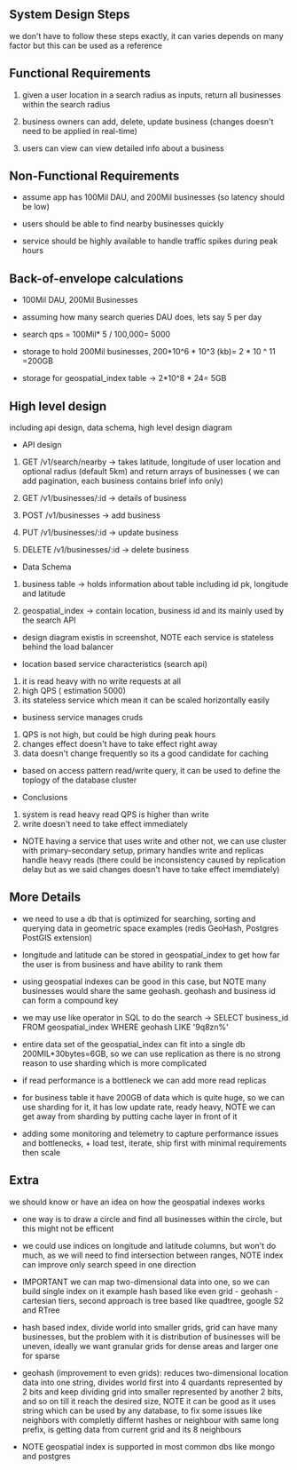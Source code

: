 ## System Design Steps

we don't have to follow these steps exactly, it can varies depends on many factor but this can be used as a reference

## Functional Requirements

1. given a user location in a search radius as inputs, return all businesses within the search radius

2. business owners can add, delete, update business (changes doesn't need to be applied in real-time)

3. users can view can view detailed info about a business

## Non-Functional Requirements

- assume app has 100Mil DAU, and 200Mil businesses (so latency should be low)

- users should be able to find nearby businesses quickly

- service should be highly available to handle traffic spikes during peak hours

## Back-of-envelope calculations

- 100Mil DAU, 200Mil Businesses

- assuming how many search queries DAU does, lets say 5 per day

- search qps = 100Mil\* 5 / 100,000= 5000

- storage to hold 200Mil businesses, 200*10^6 * 10^3 (kb)= 2 \* 10 ^ 11 =200GB

- storage for geospatial_index table -> 2*10^8 * 24= 5GB

## High level design

including api design, data schema, high level design diagram

- API design

1. GET /v1/search/nearby -> takes latitude, longitude of user location and optional radius (default 5km) and return arrays of businesses ( we can add pagination, each business contains brief info only)

2. GET /v1/businesses/:id -> details of business

3. POST /v1/businesses -> add business

4. PUT /v1/businesses/:id -> update business

5. DELETE /v1/businesses/:id -> delete business

- Data Schema

1. business table -> holds information about table including id pk, longitude and latitude

2. geospatial_index -> contain location, business id and its mainly used by the search API

- design diagram existis in screenshot, NOTE each service is stateless behind the load balancer

- location based service characteristics (search api)

1.  it is read heavy with no write requests at all
2.  high QPS ( estimation 5000)
3.  its stateless service which mean it can be scaled horizontally easily

- business service manages cruds

1. QPS is not high, but could be high during peak hours
2. changes effect doesn't have to take effect right away
3. data doesn't change frequently so its a good candidate for caching

- based on access pattern read/write query, it can be used to define the toplogy of the database cluster

- Conclusions

1. system is read heavy read QPS is higher than write
2. write doesn't need to take effect immediately

- NOTE having a service that uses write and other not, we can use cluster with primary-secondary setup, primary handles write and replicas handle heavy reads (there could be inconsistency caused by replication delay but as we said changes doesn't have to take effect imemdiately)

## More Details

- we need to use a db that is optimized for searching, sorting and querying data in geometric space examples (redis GeoHash, Postgres PostGIS extension)

- longitude and latitude can be stored in geospatial_index to get how far the user is from business and have ability to rank them

- using geospatial indexes can be good in this case, but NOTE many businesses would share the same geohash. geohash and business id can form a compound key

- we may use like operator in SQL to do the search -> SELECT business_id FROM geospatial_index WHERE geohash LIKE '9q8zn%'

- entire data set of the geospatial_index can fit into a single db 200MIL\*30bytes=6GB, so we can use replication as there is no strong reason to use sharding which is more complicated

- if read performance is a bottleneck we can add more read replicas

- for business table it have 200GB of data which is quite huge, so we can use sharding for it, it has low update rate, ready heavy, NOTE we can get away from sharding by putting cache layer in front of it

- adding some monitoring and telemetry to capture performance issues and bottlenecks, + load test, iterate, ship first with minimal requirements then scale

## Extra

we should know or have an idea on how the geospatial indexes works

- one way is to draw a circle and find all businesses within the circle, but this might not be efficent

- we could use indices on longitude and latitude columns, but won't do much, as we will need to find intersection between ranges, NOTE index can improve only search speed in one direction

- IMPORTANT we can map two-dimensional data into one, so we can build single index on it example hash based like even grid - geohash - cartesian tiers, second approach is tree based like quadtree, google S2 and RTree

- hash based index, divide world into smaller grids, grid can have many businesses, but the problem with it is distribution of businesses will be uneven, ideally we want granular grids for dense areas and larger one for sparse

- geohash (improvement to even grids): reduces two-dimensional location data into one string, divides world first into 4 quardants represented by 2 bits and keep dividing grid into smaller represented by another 2 bits, and so on till it reach the desired size, NOTE it can be good as it uses string which can be used by any database, to fix some issues like neighbors with completly differnt hashes or neighbour with same long prefix, is getting data from current grid and its 8 neighbours

- NOTE geospatial index is supported in most common dbs like mongo and postgres
